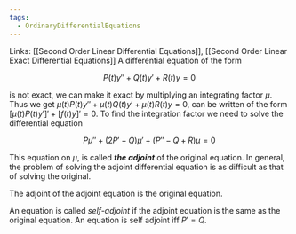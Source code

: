 ```yaml
---
tags:
  - OrdinaryDifferentialEquations
---
```

Links: [[Second Order Linear Differential Equations]], [[Second Order Linear Exact Differential Equations]]
A differential equation of the form

$$ P(t) y''+Q(t) y'+R(t) y =0 $$

is not exact, we can make it exact by multiplying an integrating factor $\mu$. Thus we get ${\mu(t)P(t) y''+\mu(t)Q(t) y'+\mu(t)R(t) y =0}$, can be written of the form ${[\mu(t)P(t) y']'+[f(t)y]' =0}$. To find the integration factor we need to solve the differential equation

$$ P \mu''+(2P'-Q)\mu' +(P''-Q+R)\mu =0 $$

This equation on $\mu$, is called _******the adjoint******_ of the original equation. In general, the problem of solving the adjoint differential equation is as difficult as that of solving the original.

The adjoint of the adjoint equation is the original equation.

An equation is called _self-adjoint_ if the adjoint equation is the same as the original equation. An equation is self adjoint iff $P' = Q$.